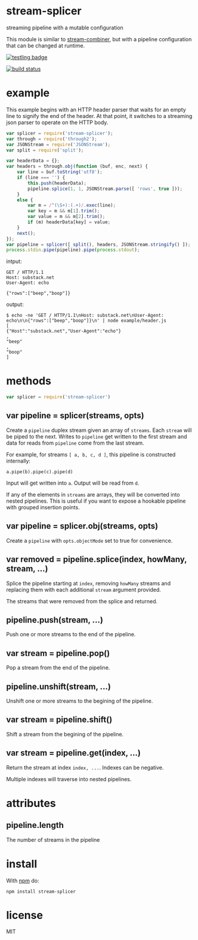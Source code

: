 # stream-splicer

streaming pipeline with a mutable configuration

This module is similar to
[stream-combiner](https://npmjs.org/package/stream-combiner),
but with a pipeline configuration that can be changed at runtime.

[![testling badge](https://ci.testling.com/substack/stream-splicer.png)](https://ci.testling.com/substack/stream-splicer)

[![build status](https://secure.travis-ci.org/substack/stream-splicer.png)](http://travis-ci.org/substack/stream-splicer)

# example

This example begins with an HTTP header parser that waits for an empty line to
signify the end of the header. At that point, it switches to a streaming json
parser to operate on the HTTP body.

``` js
var splicer = require('stream-splicer');
var through = require('through2');
var JSONStream = require('JSONStream');
var split = require('split');

var headerData = {};
var headers = through.obj(function (buf, enc, next) {
    var line = buf.toString('utf8');
    if (line === '') {
        this.push(headerData);
        pipeline.splice(1, 1, JSONStream.parse([ 'rows', true ]));
    }
    else {
        var m = /^(\S+):(.+)/.exec(line);
        var key = m && m[1].trim();
        var value = m && m[2].trim();
        if (m) headerData[key] = value;
    }
    next();
});
var pipeline = splicer([ split(), headers, JSONStream.stringify() ]);
process.stdin.pipe(pipeline).pipe(process.stdout);
```

intput:

```
GET / HTTP/1.1
Host: substack.net
User-Agent: echo

{"rows":["beep","boop"]}
```

output:

```
$ echo -ne 'GET / HTTP/1.1\nHost: substack.net\nUser-Agent: echo\n\n{"rows":["beep","boop"]}\n' | node example/header.js
[
{"Host":"substack.net","User-Agent":"echo"}
,
"beep"
,
"boop"
]
```

# methods

``` js
var splicer = require('stream-splicer')
```

## var pipeline = splicer(streams, opts)

Create a `pipeline` duplex stream given an array of `streams`. Each `stream`
will be piped to the next. Writes to `pipeline` get written to the first stream
and data for reads from `pipeline` come from the last stream.

For example, for streams `[ a, b, c, d ]`, this pipeline is constructed
internally:

```
a.pipe(b).pipe(c).pipe(d)
```

Input will get written into `a`. Output will be read from `d`.

If any of the elements in `streams` are arrays, they will be converted into
nested pipelines. This is useful if you want to expose a hookable pipeline with
grouped insertion points.

## var pipeline = splicer.obj(streams, opts)

Create a `pipeline` with `opts.objectMode` set to true for convenience.

## var removed = pipeline.splice(index, howMany, stream, ...)

Splice the pipeline starting at `index`, removing `howMany` streams and
replacing them with each additional `stream` argument provided.

The streams that were removed from the splice and returned.

## pipeline.push(stream, ...)

Push one or more streams to the end of the pipeline.

## var stream = pipeline.pop()

Pop a stream from the end of the pipeline.

## pipeline.unshift(stream, ...)

Unshift one or more streams to the begining of the pipeline.

## var stream = pipeline.shift()

Shift a stream from the begining of the pipeline.

## var stream = pipeline.get(index, ...)

Return the stream at index `index, ...`. Indexes can be negative.

Multiple indexes will traverse into nested pipelines.

# attributes

## pipeline.length

The number of streams in the pipeline

# install

With [npm](https://npmjs.org) do:

```
npm install stream-splicer
```

# license

MIT
